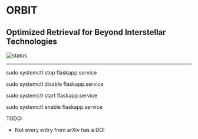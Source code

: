 # ORBIT
## Optimized Retrieval for Beyond Interstellar Technologies

![status](https://img.shields.io/badge/status-in%20development-yellow)

---

sudo systemctl stop flaskapp.service

sudo systemctl disable flaskapp.service

sudo systemctl start flaskapp.service

sudo systemctl enable flaskapp.service



TODO:
- Not every entry from arXiv has a DOI